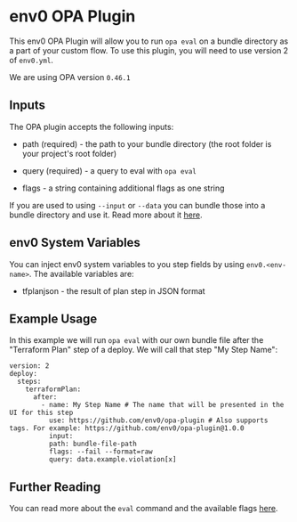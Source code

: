 
# env0 OPA Plugin

  

This env0 OPA Plugin will allow you to run `opa eval` on a bundle directory as a part of your custom flow. To use this plugin, you will need to use version 2 of `env0.yml`.

  

We are using OPA version `0.46.1`

  

## Inputs

  

The OPA plugin accepts the following inputs:

* path (required) - the path to your bundle directory (the root folder is your project's root folder)

* query (required) - a query to eval with `opa eval`

* flags - a string containing additional flags as one string


If you are used to using `--input` or `--data` you can bundle those into a bundle directory and use it. Read more about it [here](https://www.openpolicyagent.org/docs/latest/management-bundles/#bundle-build).

## env0 System Variables

You can inject env0 system variables to you step fields by using `env0.<env-name>`. The available variables are:
* tfplanjson - the result of plan step in JSON format
  

## Example Usage

  

In this example we will run `opa eval` with our own bundle file after the "Terraform Plan" step of a deploy. We will call that step "My Step Name":

```
version: 2
deploy:
  steps:
    terraformPlan:
      after:
        - name: My Step Name # The name that will be presented in the UI for this step
		  use: https://github.com/env0/opa-plugin # Also supports tags. For example: https://github.com/env0/opa-plugin@1.0.0
		  input:
		  path: bundle-file-path
		  flags: --fail --format=raw
		  query: data.example.violation[x]

```

  

## Further Reading

You can read more about the `eval` command and the available flags [here](https://www.openpolicyagent.org/docs/latest/#2-try-opa-eval).
